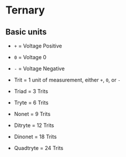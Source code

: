 # Ternary
## Basic units
- `+` = Voltage Positive
- `0` = Voltage 0
- `-` = Voltage Negative

- Trit = 1 unit of measurement, either `+`, `0`, or `-`
- Triad = 3 Trits
- Tryte = 6 Trits
- Nonet = 9 Trits
- Ditryte = 12 Trits
- Dinonet = 18 Trits
- Quadtryte = 24 Trits